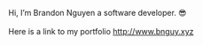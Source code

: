 Hi, I’m Brandon Nguyen a software developer. 😎 
\
\
Here is a link to my portfolio http://www.bnguy.xyz
